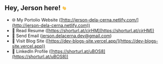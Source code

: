## Hey, Jerson here! <img src="wave.gif" width="3%"/>

-   🌐 My Portolio Website ([http://jerson-dela-cerna.netlify.com/](http://jerson-dela-cerna.netlify.com))
-   🧔 Read Resume ([https://shorturl.at/cjrHM](https://shorturl.at/cjrHM))
-   📧 Send Email ([jerson.delacerna.dev@gmail.com](http://jerson-dela-cerna.netlify.com))
-   📰 Visit Blog Site ([https://dev-blogs-site.vercel.app/](https://dev-blogs-site.vercel.app))
-   💼 LinkedIn Profile ([https://shorturl.at/uBOS8](https://shorturl.at/uBOS8))
